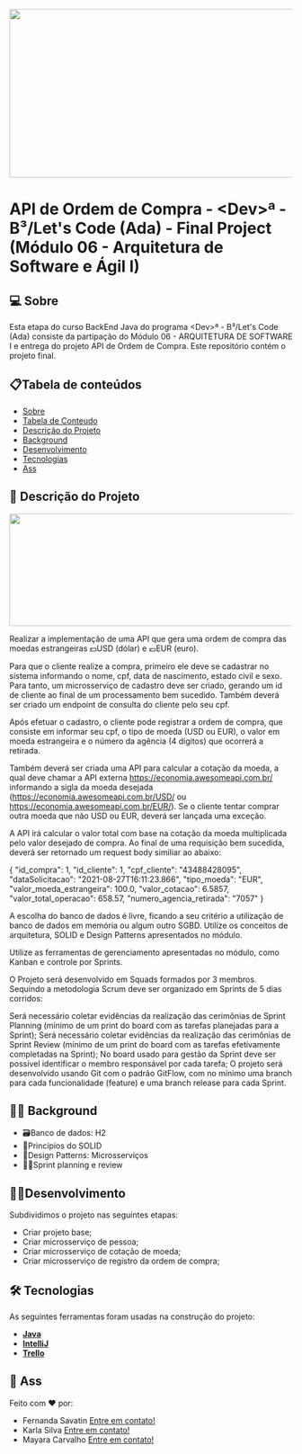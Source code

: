 <p align="center">
  <img width="1000" height="300" src="http://conteudo.imguol.com.br/c/noticias/f3/2022/07/13/euro-dolar-1657735597311_v2_1183x887.jpg">
</p>

# API de Ordem de Compra - \<Dev>ª - B³/Let's Code (Ada) - Final Project (Módulo 06 - Arquitetura de Software e Ágil I)
 
## 💻 Sobre
Esta etapa do curso BackEnd Java do programa \<Dev>ª - B³/Let's Code (Ada) consiste da partipação do Módulo 06 - ARQUITETURA DE SOFTWARE I e entrega do projeto API de Ordem de Compra. Este repositório contém o projeto final.

## 📋Tabela de conteúdos
<!--ts-->
   * [Sobre](https://github.com/42sp/42labs-selection-process-v4-MayaraMCarvalho/blob/master/README.md#-sobre)
   * [Tabela de Conteudo](https://github.com/42sp/42labs-selection-process-v4-MayaraMCarvalho/blob/master/README.md#tabela-de-conte%C3%BAdos)
   * [Descrição do Projeto](https://github.com/42sp/42labs-selection-process-v4-MayaraMCarvalho/blob/master/README.md#-descri%C3%A7%C3%A3o-do-projeto)
   * [Background](https://github.com/42sp/42labs-selection-process-v4-MayaraMCarvalho/blob/master/README.md#-background)
   * [Desenvolvimento](https://github.com/42sp/42labs-selection-process-v4-MayaraMCarvalho/blob/master/README.md#desenvolvimento)
   * [Tecnologias](https://github.com/42sp/42labs-selection-process-v4-MayaraMCarvalho/blob/master/README.md#-tecnologias)
   * [Ass](https://github.com/42sp/42labs-selection-process-v4-MayaraMCarvalho/blob/master/README.md#-tecnologias)
<!--te-->

## 🧾 Descrição do Projeto
  
  <p align="center">
  <img width="1200" height="200" src="https://ada-site-frontend.s3.sa-east-1.amazonaws.com/home/header-logo.svg">
</p>
  Realizar a implementação de uma API que gera uma ordem de compra das moedas estrangeiras 💵USD (dólar) e 💶EUR (euro).
  
  Para que o cliente realize a compra, primeiro ele deve se cadastrar no sistema informando o nome, cpf, data de nascimento, estado civil e sexo. Para tanto, um microsserviço de cadastro deve ser criado, gerando um id de cliente ao final de um processamento bem sucedido. Também deverá ser criado um endpoint de consulta do cliente pelo seu cpf.

Após efetuar o cadastro, o cliente pode registrar a ordem de compra, que consiste em informar seu cpf, o tipo de moeda (USD ou EUR), o valor em moeda estrangeira e o número da agência (4 dígitos) que ocorrerá a retirada.

Também deverá ser criada uma API para calcular a cotação da moeda, a qual deve chamar a API externa https://economia.awesomeapi.com.br/ informando a sigla da moeda desejada (https://economia.awesomeapi.com.br/USD/ ou https://economia.awesomeapi.com.br/EUR/). Se o cliente tentar comprar outra moeda que não USD ou EUR, deverá ser lançada uma exceção.

A API irá calcular o valor total com base na cotação da moeda multiplicada pelo valor desejado de compra. Ao final de uma requisição bem sucedida, deverá ser retornado um request body similiar ao abaixo:

{
    "id_compra": 1,
    "id_cliente": 1,
    "cpf_cliente": "43488428095",
    "dataSolicitacao": "2021-08-27T16:11:23.866",
    "tipo_moeda": "EUR",
    "valor_moeda_estrangeira": 100.0,
    "valor_cotacao": 6.5857,
    "valor_total_operacao": 658.57,
    "numero_agencia_retirada": "7057"
}

A escolha do banco de dados é livre, ficando a seu critério a utilização de banco de dados em memória ou algum outro SGBD. Utilize os conceitos de arquitetura, SOLID e Design Patterns apresentados no módulo.

Utilize as ferramentas de gerenciamento apresentadas no módulo, como Kanban e controle por Sprints.

O Projeto será desenvolvido em Squads formados por 3 membros. Sequindo a metodologia Scrum deve ser organizado em Sprints de 5 dias corridos:

Será necessário coletar evidências da realização das cerimônias de Sprint Planning (mínimo de um print do board com as tarefas planejadas para a Sprint);
Será necessário coletar evidências da realização das cerimônias de Sprint Review (mínimo de um print do board com as tarefas efetivamente completadas na Sprint);
No board usado para gestão da Sprint deve ser possível identificar o membro responsável por cada tarefa;
O projeto será desenvolvido usando Git com o padrão GitFlow, com no mínimo uma branch para cada funcionalidade (feature) e uma branch release para cada Sprint.


## 👩‍🏫 Background
  * 🗃Banco de dados: H2
  * 📃Princípios do SOLID
  * 🤏Design Patterns: Microsserviços
  * 🏃‍♀️Sprint planning e review
 
## 👩‍💻Desenvolvimento
   
 Subdividimos o projeto nas seguintes etapas:
  * Criar projeto base;
  * Criar microsserviço de pessoa;
  * Criar microsserviço de cotação de moeda;
  * Criar microsserviço de registro da ordem de compra;
 
## 🛠 Tecnologias
As seguintes ferramentas foram usadas na construção do projeto:
* **[Java](https://www.java.com/pt-BR/)**
* **[IntelliJ](https://www.jetbrains.com/pt-br/idea/download/#section=windows)**
* **[Trello](https://trello.com/b/Xk50BrK2/projeto-java)**

## 📝 Ass
Feito com ❤️ por: <br>
 * Fernanda Savatin [Entre em contato!]([https://www.linkedin.com/in/karla-de-morais-silva-821296165/](https://www.linkedin.com/in/fernanda-savatin/))
 * Karla Silva [Entre em contato!](https://www.linkedin.com/in/karla-de-morais-silva-821296165/)
 * Mayara Carvalho [Entre em contato!](https://www.linkedin.com/in/mayara-carvalho-a68988250/)
